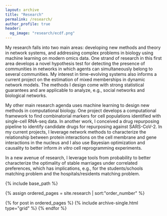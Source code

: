 ```yaml
---
layout: archive
title: "Research"
permalink: /research/
author_profile: true
header:
  og_image: "research/ecdf.png"
---
```


My research falls into two main areas: developing new methods and theory in network systems, and addressing complex problems in biology using machine learning on modern omics data. One strand of research in this first area develops a novel hypothesis test for detecting the presence of communities in networks in which agents can simultaneously belong to several communities. My interest in time-evolving systems also informs a current project on the estimation of mixed memberships in dynamic network models. The methods I design come with strong statistical guarantees and are applicable to analyze, e.g., social networks and biological networks.

My other main research agenda uses machine learning to design new methods in computational biology. One project develops a computational framework to find combinatorial markers for cell populations identified with single-cell RNA-seq data. In another work, I conceived a drug repurposing pipeline to identify candidate drugs for repurposing against SARS-CoV-2. In my current projects, I leverage network methods to characterize the relationship between protein interactions on the cell membrane and gene interactions in the nucleus and I also use Bayesian optimization and causality to better inform _in vitro_ cell reprogramming experiments.

In a new avenue of research, I leverage tools from probability to better characterize the optimality of stable marriages under correlated preferences, which has implications, e.g., for the students/schools matching problem and the hospitals/residents matching problem.
<nbsp>

{% include base_path %}

{% assign ordered_pages = site.research | sort:"order_number" %}

{% for post in ordered_pages %}
  {% include archive-single.html type="grid" %}
{% endfor %}

